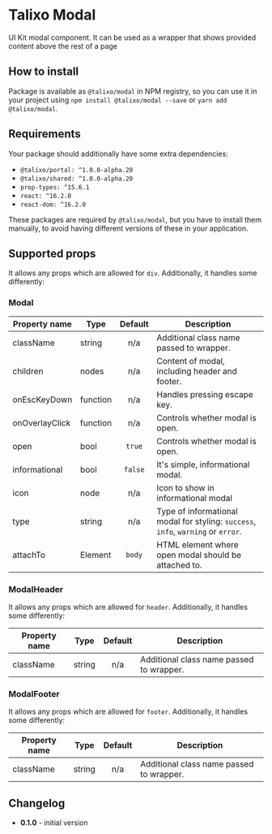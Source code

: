 # Talixo Modal

UI Kit modal component. It can be used as a wrapper that shows provided content above the rest of a page

## How to install

Package is available as `@talixo/modal` in NPM registry, so you can use it in your project
using `npm install @talixo/modal --save` or `yarn add @talixo/modal`.

## Requirements

Your package should additionally have some extra dependencies:

- `@talixo/portal: ^1.0.0-alpha.20`
- `@talixo/shared: ^1.0.0-alpha.20`
- `prop-types: ^15.6.1`
- `react: ^16.2.0`
- `react-dom: ^16.2.0`

These packages are required by `@talixo/modal`, but you have to install them manually,
to avoid having different versions of these in your application.

## Supported props

It allows any props which are allowed for `div`. Additionally, it handles some differently:

### Modal

Property name   | Type      | Default | Description                    
----------------|-----------|:-------:|--------------------------------
className       | string    | n/a     | Additional class name passed to wrapper.
children        | nodes     | n/a     | Content of modal, including header and footer.
onEscKeyDown    | function  | n/a     | Handles pressing escape key.
onOverlayClick  | function  | n/a     | Controls whether modal is open.
open            | bool      | `true`  | Controls whether modal is open.
informational   | bool      | `false` | It's simple, informational modal.
icon            | node      | n/a     | Icon to show in informational modal
type            | string    | n/a     | Type of informational modal for styling: `success`, `info`, `warning` or `error`.
attachTo        | Element   | `body`  | HTML element where open modal should be attached to.

### ModalHeader

It allows any props which are allowed for `header`. Additionally, it handles some differently:

Property name | Type      | Default | Description
--------------|-----------|:-------:|--------------------------------
className     | string    | n/a     | Additional class name passed to wrapper.

### ModalFooter

It allows any props which are allowed for `footer`. Additionally, it handles some differently:

Property name | Type      | Default | Description
--------------|-----------|:-------:|--------------------------------
className     | string    | n/a     | Additional class name passed to wrapper.

## Changelog

- **0.1.0** - initial version

